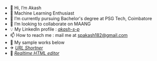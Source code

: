 
- 👋 Hi, I’m Akash
- 👀 Machine Learning Enthusiast
- 🌱 I’m currently pursuing Bachelor's degree at PSG Tech, Coimbatore
- 💞️ I’m looking to collaborate on MAANG 
- 💡  My LinkedIn profile : *[akash-s-p](https://www.linkedin.com/in/akash-s-p/)*
- 📫 How to reach me : mail me at spakash182@gmail.com
- 🚀 My sample works below 
- ✈ *[URL Shortner](https://synday-f21da.web.app)*
- 🛴 *[Realtime HTML editor](https://jarvis-a6352.web.app)*


<!---
AkashSCIENTIST/AkashSCIENTIST is a ✨ special ✨ repository because its `README.md` (this file) appears on your GitHub profile.
You can click the Preview link to take a look at your changes.
--->
